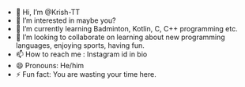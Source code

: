 - 👋 Hi, I’m @Krish-TT
- 👀 I’m interested in maybe you?
- 🌱 I’m currently learning Badminton, Kotlin, C, C++ programming etc. 
- 💞️ I’m looking to collaborate on learning about new programming languages, enjoying sports, having fun.
- 📫 How to reach me : Instagram id in bio
- 😄 Pronouns: He/him
- ⚡ Fun fact: You are wasting your time here.